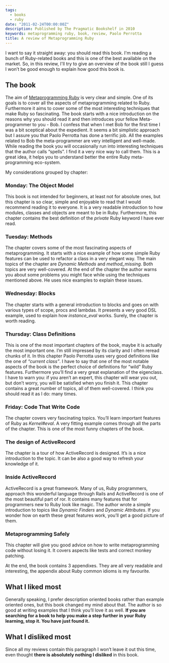 ```yaml
---
tags:
  - books
  - ruby
date: "2011-02-24T00:00:00Z"
description: Published by The Pragmatic Bookshelf in 2010
keywords: metaprogramming ruby, book, review, Paolo Perrotta
title: A review of Metaprogramming Ruby
---
```


I want to say it straight away: you should read this book. I'm reading a bunch
of Ruby-related books and this is one of the best available on the market. So,
in this review, I'll try to give an overview of the book still I guess I won’t
be good enough to explain how good this book is.

## The book

The aim of [Metaprogramming
Ruby](http://pragprog.com/titles/ppmetr/metaprogramming-ruby) is very clear and
simple. One of its goals is to cover all the aspects of metaprogramming related
to Ruby. Furthermore it aims to cover some of the most interesting techniques
that make Ruby so fascinating. The book starts with a nice introduction on the
reasons why you should read it and then introduces your fellow Meta-programmer
to you - Bob. I confess that when I met Bob for the first time I was a bit
sceptical about the expedient. It seems a bit simplistic approach but I assure
you that Paolo Perrotta has done a terrific job. All the examples related to Bob
the meta-programmer are very intelligent and well-made. While reading the book
you will occasionally run into interesting techniques that the author calls
“spells”. I find it a very nice way to call them. This is a great idea, it helps
you to understand better the entire Ruby meta-programming eco-system.

My considerations grouped by chapter:

### Monday: The Object Model

This book is not intended for beginners, at least not for absolute ones, but
this chapter is so clear, simple and enjoyable to read that I would recommend
reading it to everyone. It is a very readable introduction to how modules,
classes and objects are meant to be in Ruby. Furthermore, this chapter contains
the best definition of the _private_ Ruby keyword I have ever read.

### Tuesday: Methods

The chapter covers some of the most fascinating aspects of metaprogramming. It
starts with a nice example of how some simple Ruby features can be used to
refactor a class in a very elegant way. The main topics of the chapter are
_Dynamic Methods_ and _method_missing_. Both topics are very well-covered. At
the end of the chapter the author warns you about some problems you might face
while using the techniques mentioned above. He uses nice examples to explain
these issues.

### Wednesday: Blocks

The chapter starts with a general introduction to blocks and goes on with
various types of scope, procs and lambdas. It presents a very good DSL example,
used to explain how _instance_eval_ works. Surely, the chapter is worth reading.

### Thursday: Class Definitions

This is one of the most important chapters of the book, maybe it is actually the
most important one. I’m still impressed by its clarity and I often reread chunks
of it. In this chapter Paolo Perrotta uses very good definitions like the one of
_“current class”_. I have to say that one of the most notable aspects of the
book is the perfect choice of definitions for “wild” Ruby features. Furthermore
you’ll find a very great explanation of the eigenclass. I have to warn you: if
you aren’t an expert, this chapter will wear you out, but don’t worry, you will
be satisfied when you finish it. This chapter contains a great number of topics,
all of them well-covered. I think you should read it as I do: many times.

### Friday: Code That Write Code

The chapter covers very fascinating topics. You’ll learn important features of
Ruby as _Kernel\#eval_. A very fitting example comes through all the parts of
the chapter. This is one of the most funny chapters of the book.

### The design of ActiveRecord

The chapter is a tour of how ActiveRecord is designed. It’s is a nice
introduction to the topic. It can be also a good way to refresh your knowledge
of it.

### Inside ActiveRecord

ActiveRecord is a great framework. Many of us, Ruby programmers, approach this
wonderful language through Rails and ActiveRecord is one of the most beautiful
part of ror. It contains many features that for programmers new to Ruby look
like magic. The author wrote a simple introduction to topics like _Dynamic
Finders_ and _Dynamic Attributes_. If you wonder how on earth these great
features work, you’ll get a good picture of them.

### Metaprogramming Safely

This chapter will give you good advice on how to write metaprogramming code
without losing it. It covers aspects like tests and correct monkey patching.

At the end, the book contains 3 appendixes. They are all very readable and
interesting, the appendix about Ruby common idioms is my favourite.

## What I liked most

Generally speaking, I prefer description oriented books rather than example
oriented ones, but this book changed my mind about that. The author is so good
at writing examples that I think you’ll love it as well. **If you are searching
for a book to help you make a step further in your Ruby learning, stop it. You
have just found it.**

## What I disliked most

Since all my reviews contain this paragraph I won’t leave it out this
time, even thought **there is absolutely nothing I disliked** in this book.
